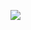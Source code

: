 ![](https://github-profile-summary-cards.vercel.app/api/cards/repos-per-language?username=cannnAvar&theme=dracula)
